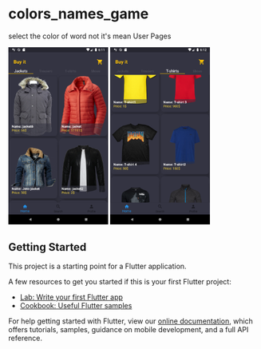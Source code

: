 # colors_names_game

select the color of word not it's mean
User Pages
<p float="left">
  <img src="https://github.com/EslamFares/Buy-It/blob/master/img_from_app/UserScreen/productsview1.png" width="200" />
  <img src="https://github.com/EslamFares/Buy-It/blob/master/img_from_app/UserScreen/productsview2.png" width="200" />
</p>

## Getting Started

This project is a starting point for a Flutter application.

A few resources to get you started if this is your first Flutter project:

- [Lab: Write your first Flutter app](https://flutter.dev/docs/get-started/codelab)
- [Cookbook: Useful Flutter samples](https://flutter.dev/docs/cookbook)

For help getting started with Flutter, view our
[online documentation](https://flutter.dev/docs), which offers tutorials,
samples, guidance on mobile development, and a full API reference.
